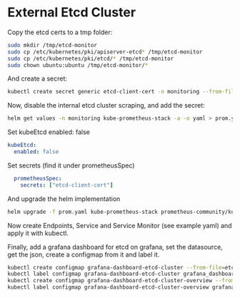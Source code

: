 # External Etcd Cluster

Copy the etcd certs to a tmp folder:

```bash
sudo mkdir /tmp/etcd-monitor
sudo cp /etc/kubernetes/pki/apiserver-etcd* /tmp/etcd-monitor
sudo cp /etc/kubernetes/pki/etcd/* /tmp/etcd-monitor
sudo chown ubuntu:ubuntu /tmp/etcd-monitor/*
```

And create a secret:

```bash
kubectl create secret generic etcd-client-cert -n monitoring --from-file=/tmp/etcd-monitor/ca.crt --from-file=/tmp/etcd-monitor/apiserver-etcd-client.crt --from-file=/tmp/etcd-monitor/apiserver-etcd-client.key
```

Now, disable the internal etcd cluster scraping, and add the secret:

```bash
helm get values -n monitoring kube-prometheus-stack -a -o yaml > prom.yaml
```

Set kubeEtcd enabled: false

```yaml
kubeEtcd:
  enabled: false
```

Set secrets (find it under prometheusSpec)

```yaml
  prometheusSpec:
    secrets: ["etcd-client-cert"]
```

And upgrade the helm implementation

```bash
helm upgrade -f prom.yaml kube-prometheus-stack prometheus-community/kube-prometheus-stack -n monitoring
```

Now create Endpoints, Service and Service Monitor (see example yaml) and apply it with kubectl.

Finally, add a grafana dashboard for etcd on grafana, set the datasource, get the json, create a configmap from it and label it.

```bash
kubectl create configmap grafana-dashboard-etcd-cluster --from-file=etcd-cluster.json
kubectl label configmap grafana-dashboard-etcd-cluster grafana_dashboard="1"
kubectl create configmap grafana-dashboard-etcd-cluster-overview --from-file=etcd-cluster-overview.json
kubectl label configmap grafana-dashboard-etcd-cluster-overview grafana_dashboard="1"
```
